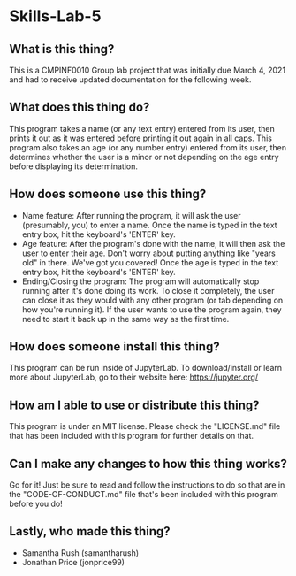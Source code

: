 # Skills-Lab-5

## What is this thing?
This is a CMPINF0010 Group lab project that was initially due March 4, 2021 and had to receive updated documentation for the following week.

## What does this thing do?
This program takes a name (or any text entry) entered from its user, then prints it out as it was entered before printing it out again in all caps. This program also takes an age (or any number entry) entered from its user, then determines whether the user is a minor or not depending on the age entry before displaying its determination.

## How does someone use this thing?
* Name feature: After running the program, it will ask the user (presumably, you) to enter a name. Once the name is typed in the text entry box, hit the keyboard's 'ENTER' key. 
* Age feature: After the program's done with the name, it will then ask the user to enter their age. Don't worry about putting anything like "years old" in there. We've got you covered! Once the age is typed in the text entry box, hit the keyboard's 'ENTER' key. 
* Ending/Closing the program: The program will automatically stop running after it's done doing its work. To close it completely, the user can close it as they would with any other program (or tab depending on how you're running it). If the user wants to use the program again, they need to start it back up in the same way as the first time.

## How does someone install this thing?
This program can be run inside of JupyterLab. To download/install or learn more about JupyterLab, go to their website here: https://jupyter.org/

## How am I able to use or distribute this thing?
This program is under an MIT license. Please check the "LICENSE.md" file that has been included with this program for further details on that.

## Can I make any changes to how this thing works?
Go for it! Just be sure to read and follow the instructions to do so that are in the "CODE-OF-CONDUCT.md" file that's been included with this program before you do!

## Lastly, who made this thing?
* Samantha Rush (samantharush)
* Jonathan Price (jonprice99)